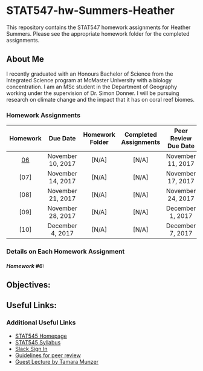 # STAT547-hw-Summers-Heather

This repository contains the STAT547 homework assignments for Heather Summers. Please see the appropriate homework folder for the completed assignments.

## About Me

I recently graduated with an Honours Bachelor of Science from the Integrated Science program at McMaster University with a biology concentration. I am an MSc student in the Department of Geography working under the supervision of Dr. Simon Donner. I will be pursuing research on climate change and the impact that it has on coral reef biomes.

### Homework Assignments
| Homework | Due Date | Homework Folder | Completed Assignments |  Peer Review Due Date |
| :---: | :---: | :---: | :---: | :---: |
| [06](http://stat545.com/hw06_data-wrangling-conclusion.html) | November 10, 2017 | [N/A] | [N/A] | November 11, 2017 |
| [07] | November 14, 2017 | [N/A] | [N/A] | November 17, 2017 |
| [08] | November 21, 2017 | [N/A] | [N/A] | November 24, 2017 |
| [09] | November 28, 2017 | [N/A] | [N/A] | December 1, 2017 |
| [10] | December 4, 2017 | [N/A] | [N/A] | December 7, 2017 |

### Details on Each Homework Assignment
##### Homework #6:
Objectives:
- 

Useful Links:
-

### Additional Useful Links
- [STAT545 Homepage](http://stat545.com/)
- [STAT545 Syllabus](http://stat545.com/syllabus.html)
- [Slack Sign In](https://slack.com/signin)
- [Guidelines for peer review](http://stat545.com/peer-review02_peer-evaluation-guidelines.html)
- [Guest Lecture by Tamara Munzer](https://github.com/heathersummers/STAT545-hw-Summers-Heather/blob/master/Guest_Lecture_October_19.md)
